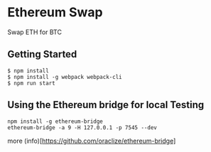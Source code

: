 # Ethereum Swap

Swap ETH for BTC

## Getting Started
```
$ npm install
$ npm install -g webpack webpack-cli
$ npm run start
```



## Using the Ethereum bridge for local Testing
```
npm install -g ethereum-bridge
ethereum-bridge -a 9 -H 127.0.0.1 -p 7545 --dev
```
more (info)[https://github.com/oraclize/ethereum-bridge]
